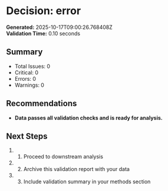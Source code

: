 # Decision: error

**Generated:** 2025-10-17T09:00:26.768408Z  
**Validation Time:** 0.10 seconds

## Summary

- Total Issues: 0
- Critical: 0
- Errors: 0
- Warnings: 0

## Recommendations

- **Data passes all validation checks and is ready for analysis.**

## Next Steps

1. 1. Proceed to downstream analysis
2. 2. Archive this validation report with your data
3. 3. Include validation summary in your methods section